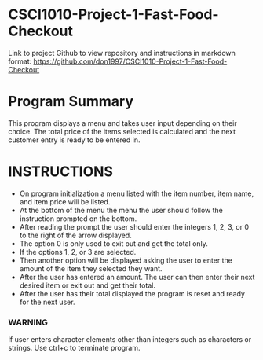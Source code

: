 # CSCI1010-Project-1-Fast-Food-Checkout

Link to project Github to view repository and instructions in markdown format: https://github.com/don1997/CSCI1010-Project-1-Fast-Food-Checkout 

# Program Summary

This program displays a menu and takes user input depending on their choice. The total price of the items selected is calculated and the next customer entry is ready to be entered in.

# INSTRUCTIONS

* On program initialization a menu listed with the item number, item name, and item price will be listed. 
* At the bottom of the menu the menu the user should follow the instruction prompted on the bottom.
* After reading the prompt the user should enter the integers 1, 2, 3, or 0 to the right of the arrow displayed.
* The option 0 is only used to exit out and get the total only.
* If the options 1, 2, or 3 are selected.
* Then another option will be displayed asking the user to enter the amount of the item they selected they want.
* After the user has entered an amount. The user can then enter their next desired item or exit out and get their total. 
* After the user has their total displayed the program is reset and ready for the next user.

### WARNING
If user enters character elements other than integers such as characters or strings. Use ctrl+c to terminate program. 
